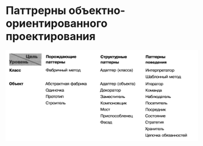 # Паттрерны объектно-ориентированного проектирования

![](https://github.com/S5477/patterns/blob/main/resourses/patterns.png)
